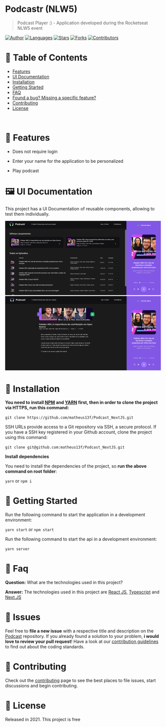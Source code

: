 # Podcastr (NLW5)

> Podcast Player :) - Application developed during the Rocketseat NLW5 event 

 [![Author](https://img.shields.io/badge/author-matheus13f-ff9000?style=flat-square)](https://github.com/matheus13f)
[![Languages](https://img.shields.io/github/languages/count/matheus13f/Workout-NextJs?color=%23ff9000&style=flat-square)](#)
[![Stars](https://img.shields.io/github/stars/matheus13f/Workout-NextJs?color=ff9000&style=flat-square)](https://github.com/matheus13f/Workout-NextJs/stargazers)
[![Forks](https://img.shields.io/github/forks/matheus13f/Workout-NextJs?color=%23ff9000&style=flat-square)](https://github.com/matheus13f/Workout-NextJs/network/members)
[![Contributors](https://img.shields.io/github/contributors/matheus13f/Workout-NextJs?color=ff9000&style=flat-square)](https://github.com/matheus13f/Workout-NextJs/graphs/contributors)

# :pushpin: Table of Contents

* [Features](#rocket-features)
* [UI Documentation](#framed_picture-ui-documentation)
* [Installation](#construction_worker-installation)
* [Getting Started](#runner-getting-started)
* [FAQ](#postbox-faq)
* [Found a bug? Missing a specific feature?](#bug-issues)
* [Contributing](#tada-contributing)
* [License](#closed_book-license)

<br />

# :rocket: Features

* Does not require login 
* Enter your name for the application to be personalized 

* Play podcast 


# :framed_picture: UI Documentation
This project has a UI Documentation of reusable components, allowing to test them individually.

<p align="left">
   <img src="src/utils/home.png" />
   <img src="src/utils/details.png" />
</p>

# :construction_worker: Installation

**You need to install [NPM](https://www.npmjs.com/) and [YARN](https://yarnpkg.com/) first, then in order to clone the project via HTTPS, run this command:**

```git clone https://github.com/matheus13f/Podcast_NextJS.git```

SSH URLs provide access to a Git repository via SSH, a secure protocol. If you have a SSH key registered in your Github account, clone the project using this command:

```git clone git@github.com:matheus13f/Podcast_NextJS.git```

**Install dependencies**

You need to install the dependencies of the project, so **run the above command on root folder**:

```yarn```
or
```npm i```

# :runner: Getting Started

Run the following command to start the application in a development environment:

```yarn start```
or
```npm start```

Run the following command to start the api in a development environment:

```yarn server```

# :postbox: Faq

**Question:** What are the technologies used in this project?

**Answer:** The technologies used in this project are [React JS](https://pt-br.reactjs.org/), [Typescript](https://www.typescriptlang.org/) and [Next.JS](https://nextjs.org/)

# :bug: Issues

Feel free to **file a new issue** with a respective title and description on the [Podcast](https://github.com/matheus13f/Podcast_NextJS/issues) repository. If you already found a solution to your problem, **i would love to review your pull request**! Have a look at our [contribution guidelines](https://github.com/matheus13f/Podcast_NextJS/blob/master/CONTRIBUTING.md) to find out about the coding standards.

# :tada: Contributing

Check out the [contributing](https://github.com/matheus13f/Podcast_NextJS/blob/master/CONTRIBUTING.md) page to see the best places to file issues, start discussions and begin contributing.

# :closed_book: License

Released in 2021.
This project is free
